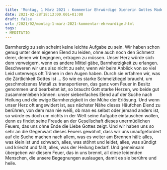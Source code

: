 ```yaml
---
title: 'Montag, 1 März 2021 : Kommentar Ehrwürdige Dienerin Gottes Madeleine Delbrêl'
date: 2021-02-28T18:13:00.001+01:00
draft: false
url: /2021/02/montag-1-marz-2021-kommentar-ehrwurdige.html
tags: 
- MEDITATIO
---
```


Barmherzig zu sein scheint keine leichte Aufgabe zu sein. Wir haben schon genug unter dem eigenen Elend zu leiden, ohne auch noch den Schmerz derer, denen wir begegnen, ertragen zu müssen. Unser Herz würde sich dem verweigern, wenn es andere Mittel gäbe, Barmherzigkeit zu erlangen. Beschweren wir uns also nicht zu sehr, wenn wir beim Anblick von so viel Leid unterwegs oft Tränen in den Augen haben. Durch sie erfahren wir, was die Zärtlichkeit Gottes ist … So wie es starke Schmelztiegel braucht, um geschmolzenes Metall zu transportieren, das ganz vom Feuer in Besitz genommen und bearbeitet ist, so braucht Gott starke Herzen, wo beide gut zusammenleben können: unser siebenfaches Elend auf der Suche nach Heilung und die ewige Barmherzigkeit in der Mühe der Erlösung. Und wenn unser Herz oft angewidert ist, aus nächster Nähe dieses Häufchen Elend zu berühren, von dem man nie weiß, ob man es selbst oder jemand anders ist, so würde es doch um nichts in der Welt seine Aufgabe eintauschen wollen, denn es findet seine Freude an der Gesellschaft dieses unermüdlichen Feuers, das uns ohne Ende die Liebe Gottes zeigt. Und wir haben uns so sehr an die Gegenwart dieses Feuers gewöhnt, dass wir uns unaufgefordert auf die Suche machen nach allem, was es weiter am Brennen hält: alles, was klein ist und schwach, alles, was stöhnt und leidet, alles, was sündigt und kriecht und fällt, alles, was der Heilung bedarf. Und gemeinsam übergeben wir diesem Feuer, das in uns brennt, all diese leidenden Menschen, die unsere Begegnungen auslaugen, damit es sie berühre und heile.